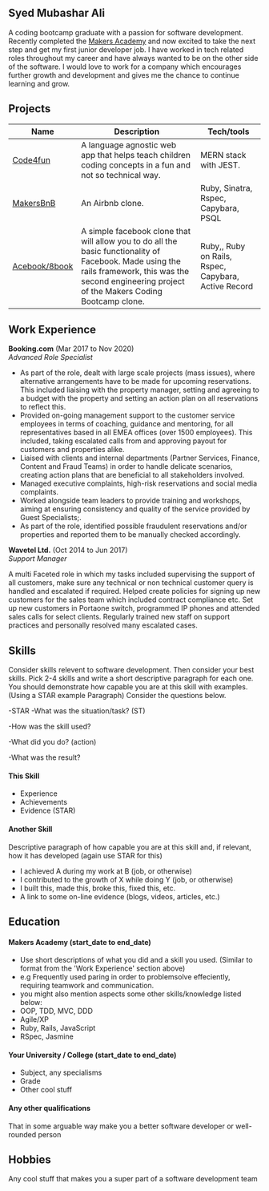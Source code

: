 ## Syed Mubashar Ali

A coding bootcamp graduate with a passion for software development. Recently completed the [Makers Academy](https://www.makers.tech/) and now excited to take the next step and get my first junior developer job. I have worked in tech related roles throughout my career and have always wanted to be on the other side of the software.
I would love to work for a company which encourages further growth and development and gives me the chance to continue learning and grow.

## Projects

| Name                         | Description       | Tech/tools        |
| ---------------------------- | ----------------- | ----------------- |
|[Code4fun](https://github.com/moby-codes/makers-final-project)                      | A language agnostic web app that helps teach children coding concepts in a fun and not so technical way. | MERN stack with JEST. |
| [MakersBnB](https://github.com/danroche10/makers-bnb) | An Airbnb clone. | Ruby, Sinatra, Rspec, Capybara, PSQL             |
| [Acebook/8book](https://github.com/Willinlondon/acebook-rails-template-simple) | A simple facebook clone that will allow you to do all the basic functionality of Facebook. Made using the rails framework, this was the second engineering project of the Makers Coding Bootcamp clone. | Ruby,, Ruby on Rails, Rspec, Capybara, Active Record              |


## Work Experience

**Booking.com** (Mar 2017 to Nov 2020)  
_Advanced Role Specialist_

- As part of the role, dealt with large scale projects (mass issues), where alternative arrangements have to be made for upcoming reservations. This included liaising with the property manager, setting and agreeing to a budget with the property and setting an action plan on all reservations to reflect this.
- Provided on-going management support to the customer service employees in terms of coaching, guidance and mentoring, for all representatives based in all EMEA offices (over 1500 employees). This included, taking escalated calls from and approving payout for customers and properties alike.
- Liaised with clients and internal departments (Partner Services, Finance, Content and Fraud Teams) in order to handle delicate scenarios, creating action plans that are beneficial to all stakeholders involved.
- Managed executive complaints, high-risk reservations and social media complaints.
- Worked alongside team leaders to provide training and workshops, aiming at ensuring consistency and quality of the service provided by Guest Specialists;.
- As part of the role, identified possible fraudulent reservations and/or properties and reported them to be manually checked accordingly.


**Wavetel Ltd.** (Oct 2014 to Jun 2017)  
_Support Manager_

A multi Faceted role in which my tasks included supervising the support of all customers, make sure any technical or non technical customer query is handled and escalated if required. Helped create policies for signing up new customers for the sales team which included contract compliance etc. Set up new customers in Portaone switch, programmed IP phones and attended sales calls for select clients. Regularly trained new staff on support practices and personally resolved many escalated cases.

## Skills

Consider skills relevent to software development. Then consider your best skills. Pick 2-4 skills and write a short descriptive paragraph for each one. You should demonstrate how capable you are at this skill with examples.
(Using a STAR example Paragraph) Consider the questions below.

-STAR
-What was the situation/task? (ST)

-How was the skill used?

-What did you do? (action)

-What was the result?


#### This Skill

- Experience
- Achievements
- Evidence (STAR)

#### Another Skill

Descriptive paragraph of how capable you are at this skill and, if relevant, how it has developed (again use STAR for this)

- I achieved A during my work at B (job, or otherwise)
- I contributed to the growth of X while doing Y (job, or otherwise)
- I built this, made this, broke this, fixed this, etc.
- A link to some on-line evidence (blogs, videos, articles, etc.)

## Education

#### Makers Academy (start_date to end_date)
- Use short descriptions of what you did and a skill you used. (Similar to format from the 'Work Experience' section above)
- e.g Frequently used paring in order to problemsolve effeciently, requiring teamwork and communication.
- you might also mention aspects some other skills/knowledge listed below: 
- OOP, TDD, MVC, DDD
- Agile/XP
- Ruby, Rails, JavaScript
- RSpec, Jasmine

#### Your University / College (start_date to end_date)

- Subject, any specialisms
- Grade
- Other cool stuff

#### Any other qualifications

That in some arguable way make you a better software developer or well-rounded person

## Hobbies

Any cool stuff that makes you a super part of a software development team
